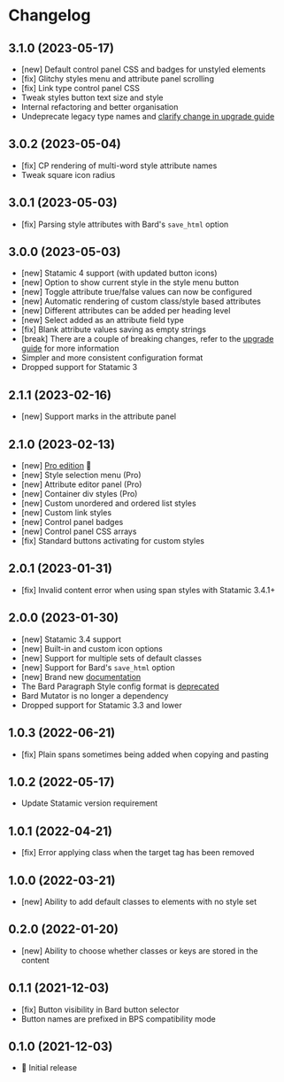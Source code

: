 # Changelog

## 3.1.0 (2023-05-17)

- [new] Default control panel CSS and badges for unstyled elements
- [fix] Glitchy styles menu and attribute panel scrolling
- [fix] Link type control panel CSS
- Tweak styles button text size and style
- Internal refactoring and better organisation
- Undeprecate legacy type names and [clarify change in upgrade guide](https://jacksleight.dev/docs/bard-texstyle/upgrade-2-to-3#type-names)

## 3.0.2 (2023-05-04)

- [fix] CP rendering of multi-word style attribute names
- Tweak square icon radius

## 3.0.1 (2023-05-03)

- [fix] Parsing style attributes with Bard's `save_html` option

## 3.0.0 (2023-05-03)

- [new] Statamic 4 support (with updated button icons)
- [new] Option to show current style in the style menu button
- [new] Toggle attribute true/false values can now be configured
- [new] Automatic rendering of custom class/style based attributes
- [new] Different attributes can be added per heading level
- [new] Select added as an attribute field type
- [fix] Blank attribute values saving as empty strings
- [break] There are a couple of breaking changes, refer to the [upgrade guide](https://jacksleight.dev/docs/bard-texstyle/upgrade-2-to-3) for more information
- Simpler and more consistent configuration format
- Dropped support for Statamic 3

## 2.1.1 (2023-02-16)

- [new] Support marks in the attribute panel

## 2.1.0 (2023-02-13)

- [new] [Pro edition](https://jacksleight.dev/posts/introducing-bard-texstyle-pro-edition) 🚀
- [new] Style selection menu (Pro)
- [new] Attribute editor panel (Pro)
- [new] Container div styles (Pro)
- [new] Custom unordered and ordered list styles
- [new] Custom link styles
- [new] Control panel badges
- [new] Control panel CSS arrays
- [fix] Standard buttons activating for custom styles

## 2.0.1 (2023-01-31)

- [fix] Invalid content error when using span styles with Statamic 3.4.1+

## 2.0.0 (2023-01-30)

- [new] Statamic 3.4 support
- [new] Built-in and custom icon options
- [new] Support for multiple sets of default classes
- [new] Support for Bard's `save_html` option
- [new] Brand new [documentation](https://jacksleight.dev/docs/bard-texstyle) 
- The Bard Paragraph Style config format is [deprecated](https://github.com/jacksleight/statamic-bard-texstyle/blob/main/MIGRATION.md)
- Bard Mutator is no longer a dependency
- Dropped support for Statamic 3.3 and lower

## 1.0.3 (2022-06-21)

- [fix] Plain spans sometimes being added when copying and pasting

## 1.0.2 (2022-05-17)

- Update Statamic version requirement

## 1.0.1 (2022-04-21)

- [fix] Error applying class when the target tag has been removed

## 1.0.0 (2022-03-21)

- [new] Ability to add default classes to elements with no style set

## 0.2.0 (2022-01-20)

- [new] Ability to choose whether classes or keys are stored in the content

## 0.1.1 (2021-12-03)

- [fix] Button visibility in Bard button selector
- Button names are prefixed in BPS compatibility mode

## 0.1.0 (2021-12-03)

- 🚀 Initial release
